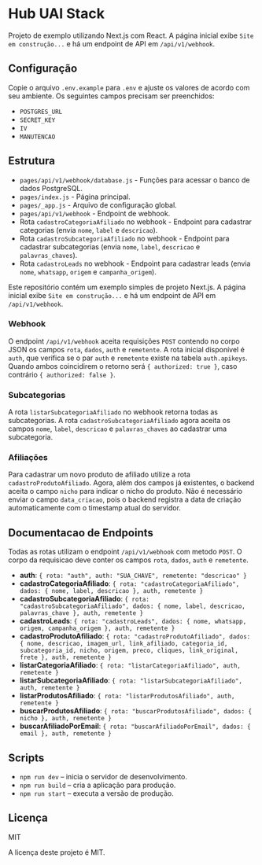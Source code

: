 # Hub UAI Stack


Projeto de exemplo utilizando Next.js com React.
A página inicial exibe `Site em construção...` e há um endpoint de API em `/api/v1/webhook`.

## Configuração

Copie o arquivo `.env.example` para `.env` e ajuste os valores de acordo com seu ambiente. Os seguintes campos precisam ser preenchidos:

- `POSTGRES_URL`
- `SECRET_KEY`
- `IV`
- `MANUTENCAO`

## Estrutura

- `pages/api/v1/webhook/database.js` - Funções para acessar o banco de dados PostgreSQL.
- `pages/index.js` - Página principal.
- `pages/_app.js` - Arquivo de configuração global.
- `pages/api/v1/webhook` - Endpoint de webhook.
- Rota `cadastroCategoriaAfiliado` no webhook - Endpoint para cadastrar categorias (envia `nome`, `label` e `descricao`).
- Rota `cadastroSubcategoriaAfiliado` no webhook - Endpoint para cadastrar subcategorias (envia `nome`, `label`, `descricao` e `palavras_chaves`).
- Rota `cadastroLeads` no webhook - Endpoint para cadastrar leads (envia `nome`, `whatsapp`, `origem` e `campanha_origem`).

 Este repositório contém um exemplo simples de projeto Next.js. A página inicial exibe `Site em construção...` e há um endpoint de API em `/api/v1/webhook`.

### Webhook

O endpoint `/api/v1/webhook` aceita requisições `POST` contendo no corpo JSON os campos `rota`, `dados`, `auth` e `remetente`. A rota inicial disponível é `auth`, que verifica se o par `auth` e `remetente` existe na tabela `auth.apikeys`. Quando ambos coincidirem o retorno será `{ authorized: true }`, caso contrário `{ authorized: false }`.

### Subcategorias

A rota `listarSubcategoriaAfiliado` no webhook retorna todas as subcategorias. A rota `cadastroSubcategoriaAfiliado` agora aceita os campos `nome`, `label`, `descricao` e `palavras_chaves` ao cadastrar uma subcategoria.

### Afiliações

Para cadastrar um novo produto de afiliado utilize a rota `cadastroProdutoAfiliado`.
Agora, além dos campos já existentes, o backend aceita o campo `nicho` para indicar o nicho do produto.
Não é necessário enviar o campo `data_criacao`, pois o backend registra a data de criação automaticamente com o timestamp atual do servidor.
## Documentacao de Endpoints

Todas as rotas utilizam o endpoint `/api/v1/webhook` com metodo `POST`. O corpo da requisicao deve conter os campos `rota`, `dados`, `auth` e `remetente`.
- **auth**: `{ rota: "auth", auth: "SUA_CHAVE", remetente: "descricao" }`
- **cadastroCategoriaAfiliado**: `{ rota: "cadastroCategoriaAfiliado", dados: { nome, label, descricao }, auth, remetente }`
- **cadastroSubcategoriaAfiliado**: `{ rota: "cadastroSubcategoriaAfiliado", dados: { nome, label, descricao, palavras_chave }, auth, remetente }`
- **cadastroLeads**: `{ rota: "cadastroLeads", dados: { nome, whatsapp, origem, campanha_origem }, auth, remetente }`
- **cadastroProdutoAfiliado**: `{ rota: "cadastroProdutoAfiliado", dados: { nome, descricao, imagem_url, link_afiliado, categoria_id, subcategoria_id, nicho, origem, preco, cliques, link_original, frete }, auth, remetente }`
- **listarCategoriaAfiliado**: `{ rota: "listarCategoriaAfiliado", auth, remetente }`
- **listarSubcategoriaAfiliado**: `{ rota: "listarSubcategoriaAfiliado", auth, remetente }`
- **listarProdutosAfiliado**: `{ rota: "listarProdutosAfiliado", auth, remetente }`
- **buscarProdutosAfiliado**: `{ rota: "buscarProdutosAfiliado", dados: { nicho }, auth, remetente }`
- **buscarAfiliadoPorEmail**: `{ rota: "buscarAfiliadoPorEmail", dados: { email }, auth, remetente }`

## Scripts

- `npm run dev` – inicia o servidor de desenvolvimento.
- `npm run build` – cria a aplicação para produção.
- `npm run start` – executa a versão de produção.

## Licença

MIT

A licença deste projeto é MIT.

